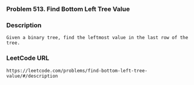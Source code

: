 ### Problem 513. Find Bottom Left Tree Value

### Description 
	Given a binary tree, find the leftmost value in the last row of the tree.

### LeetCode URL 
	https://leetcode.com/problems/find-bottom-left-tree-value/#/description
